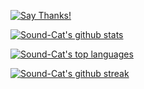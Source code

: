 [![Say Thanks!](https://img.shields.io/badge/Say%20Thanks-!-1EAEDB.svg)](https://saythanks.io/to/dankas@posteo.de)


[![Sound-Cat's github stats](https://github-readme-stats.vercel.app/api?username=Sound-Cat&theme=blue-green)](https://github.com/anuraghazra/github-readme-stats)


[![Sound-Cat's top languages](https://github-readme-stats.vercel.app/api/top-langs/?username=Sound-Cat&theme=blue-green)](https://github.com/anuraghazra/github-readme-stats)


[![Sound-Cat's github streak](https://github-readme-streak-stats.herokuapp.com/?user=Sound-Cat&theme=blue-green)](https://github.com/DenverCoder1/github-readme-streak-stats)
